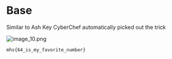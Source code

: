 # Base

Similar to Ash Key CyberChef automatically picked out the trick

![image_10.png](image_10.png)

```
mhs{64_is_my_favorite_number}
```